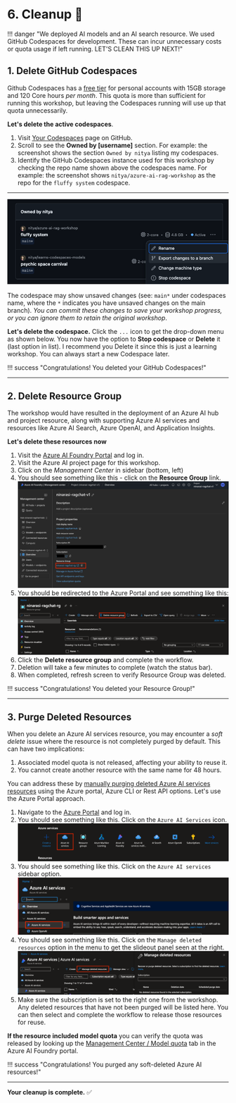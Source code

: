 # 6. Cleanup 🚨

!!! danger "We deployed AI models and an AI search resource. We used GitHub Codespaces for development. These can incur unnecessary costs or quota usage if left running. LET'S CLEAN THIS UP NEXT!"


## 1. Delete GitHub Codespaces

Github Codespaces has a [free tier](https://docs.github.com/en/billing/managing-billing-for-your-products/managing-billing-for-github-codespaces/about-billing-for-github-codespaces#monthly-included-storage-and-core-hours-for-personal-accounts) for personal accounts with 15GB storage and 120 Core hours _per month_. This quota is more than sufficient for running this workshop, but leaving the Codespaces running  will use up that quota unnecessarily.

**Let's delete the active codespaces**.

1. Visit [Your Codespaces](https://github.com/codespaces) page on GitHub.
1. Scroll to see the **Owned by [username]** section. For example: the screenshot shows the section `Owned by nitya` listing my codespaces.
1. Identify the GitHub Codespaces instance used for this workshop by checking the repo name shown above the codespaces name. For example: the screenshot shows `nitya/azure-ai-rag-workshop` as the repo for the `fluffy system` codespace.

---

![Delete Codespaces](./../img/delete-codespaces.png)

The codespace may show unsaved changes (see: `main*` under codespaces name, where the `*` indicates you have unsaved changes on the main branch). _You can commit these changes to save your workshop progress, or you can ignore them to retain the original workshop_. 

**Let's delete the codespace.** Click the `...` icon to get the drop-down menu as shown below. You now have the option to **Stop codespace** or **Delete** it (last option in list). I recommend you Delete it since this is just a learning workshop. You can always start a new Codespace later.

!!! success "Congratulations! You deleted your GitHub Codespaces!"

---

## 2. Delete Resource Group

The workshop would have resulted in the deployment of an Azure AI hub and project resource, along with supporting Azure AI services and resources like Azure AI Search, Azure OpenAI, and Application Insights. 

**Let's delete these resources now**

1. Visit the [Azure AI Foundry Portal](https://ai.azure.com) and log in.
1. Visit the Azure AI project page for this workshop.
1. Click on the _Management Center_ in sidebar (bottom, left)
1. You should see something like this - click on the **Resource Group** link.
    ![Management Center](./../img/management-center.png)
1. You should be redirected to the Azure Portal and see something like this:
    ![Delete RG](./../img/delete-resource-group.png)
1. Click the **Delete resource group** and complete the workflow.
1. Deletion will take a few minutes to complete (watch the status bar).
1. When completed, refresh screen to verify Resource Group was deleted.

!!! success "Congratulations! You deleted your Resource Group!"

---

## 3. Purge Deleted Resources

When you delete an Azure AI services resource, you may encounter a _soft delete_ issue where the resource is not completely purged by default. This can have two implications:
 
1. Associated model quota is not released, affecting your ability to reuse it.
1. You cannot create another resource with the same name for 48 hours.

You can address these by [manually purging deleted Azure AI services resources](https://learn.microsoft.com/en-us/azure/ai-services/recover-purge-resources?tabs=azure-portal) using the Azure portal, Azure CLI or Rest API options. Let's use the Azure Portal approach.

1. Navigate to the [Azure Portal](https://portal.azure.com) and log in.
1. You should see something like this. Click on the `Azure AI Services` icon.
    ![Azure Portal](./../img/azure-portal.png)
1. You should see something like this. Click on the `Azure AI services` sidebar option.
    ![Azure AI Services](./../img//azure-ai-services.png)
1. You should see something like this. Click on the `Manage deleted resources` option in the menu to get the slideout panel seen at the right.
    ![Manage Deleted Resources](./../img/manage-deleted-resources.png)
1. Make sure the subscription is set to the right one from the workshop. Any deleted resources that have not been purged will be listed here. You can then select and complete the workflow to release those resources for reuse. 

**If the resource included model quota** you can verify the quota was released by looking up the [Management Center / Model quota](https://ai.azure.com/managementCenter/quota) tab in the Azure AI Foundry portal.

!!! success "Congratulations! You purged any soft-deleted Azure AI resources!"

---

**Your cleanup is complete.** ✅